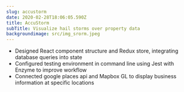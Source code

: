 ```yaml
---
slug: accustorm
date: 2020-02-28T18:06:05.590Z
title: AccuStorm
subTitle: Visualize hail storms over property data
backgroundimage: src/img_srorm.jpeg
---
```



* Designed React component structure and Redux store, integrating database queries into state
* Configured testing environment in command line using Jest with Enzyme to improve workflow 
* Connected google places api and Mapbox GL to display business information at specific locations
